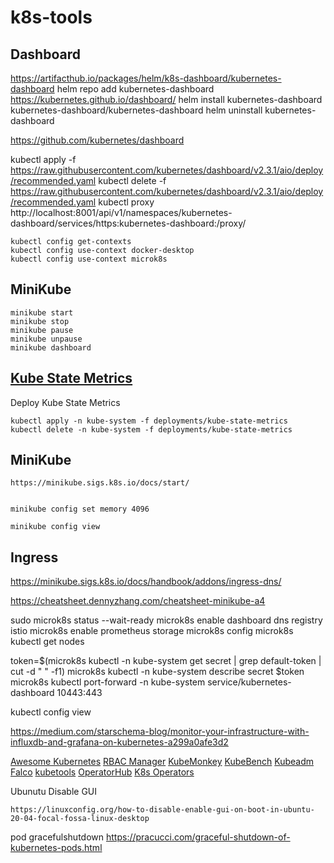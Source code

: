 # k8s-tools

## Dashboard

https://artifacthub.io/packages/helm/k8s-dashboard/kubernetes-dashboard
helm repo add kubernetes-dashboard https://kubernetes.github.io/dashboard/
helm install kubernetes-dashboard kubernetes-dashboard/kubernetes-dashboard
helm uninstall kubernetes-dashboard

https://github.com/kubernetes/dashboard

kubectl apply -f https://raw.githubusercontent.com/kubernetes/dashboard/v2.3.1/aio/deploy/recommended.yaml
kubectl delete -f https://raw.githubusercontent.com/kubernetes/dashboard/v2.3.1/aio/deploy/recommended.yaml
kubectl proxy
http://localhost:8001/api/v1/namespaces/kubernetes-dashboard/services/https:kubernetes-dashboard:/proxy/

    kubectl config get-contexts
    kubectl config use-context docker-desktop
    kubectl config use-context microk8s

## MiniKube

    minikube start
    minikube stop
    minikube pause
    minikube unpause
    minikube dashboard

## [Kube State Metrics](https://github.com/kubernetes/kube-state-metrics)

Deploy Kube State Metrics

    kubectl apply -n kube-system -f deployments/kube-state-metrics
    kubectl delete -n kube-system -f deployments/kube-state-metrics

## MiniKube

    https://minikube.sigs.k8s.io/docs/start/


    minikube config set memory 4096

    minikube config view

## Ingress

https://minikube.sigs.k8s.io/docs/handbook/addons/ingress-dns/

https://cheatsheet.dennyzhang.com/cheatsheet-minikube-a4

sudo microk8s status --wait-ready
microk8s enable dashboard dns registry istio
microk8s enable prometheus storage
microk8s config
microk8s kubectl get nodes

token=$(microk8s kubectl -n kube-system get secret | grep default-token | cut -d " " -f1)
microk8s kubectl -n kube-system describe secret $token
microk8s kubectl port-forward -n kube-system service/kubernetes-dashboard 10443:443

kubectl config view

https://medium.com/starschema-blog/monitor-your-infrastructure-with-influxdb-and-grafana-on-kubernetes-a299a0afe3d2

[Awesome Kubernetes](https://github.com/ramitsurana/awesome-kubernetes)
[RBAC Manager](https://github.com/FairwindsOps/rbac-manager)
[KubeMonkey](https://github.com/asobti/kube-monkey)
[KubeBench](https://github.com/aquasecurity/kube-bench)
[Kubeadm](https://github.com/kubernetes/kubeadm)
[Falco](https://falco.org/)
[kubetools](https://collabnix.github.io/kubetools/)
[OperatorHub](https://operatorhub.io/)
[K8s Operators](https://www.replex.io/blog/10-kubernetes-operators-every-devops-needs-to-know-about)


Ubunutu Disable GUI

    https://linuxconfig.org/how-to-disable-enable-gui-on-boot-in-ubuntu-20-04-focal-fossa-linux-desktop


pod gracefulshutdown
https://pracucci.com/graceful-shutdown-of-kubernetes-pods.html